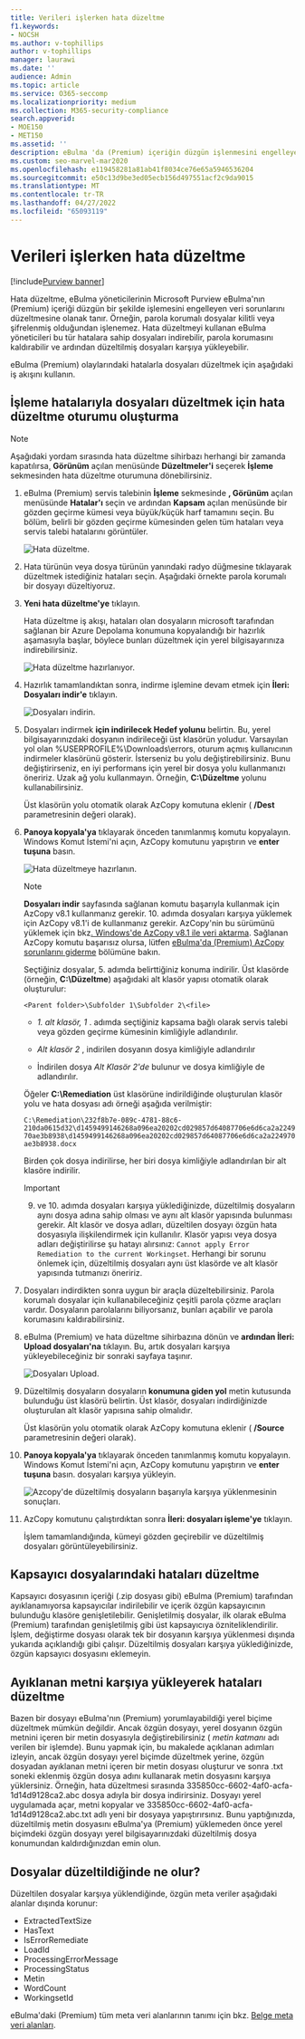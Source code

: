 ```yaml
---
title: Verileri işlerken hata düzeltme
f1.keywords:
- NOCSH
ms.author: v-tophillips
author: v-tophillips
manager: laurawi
ms.date: ''
audience: Admin
ms.topic: article
ms.service: O365-seccomp
ms.localizationpriority: medium
ms.collection: M365-security-compliance
search.appverid:
- MOE150
- MET150
ms.assetid: ''
description: eBulma 'da (Premium) içeriğin düzgün işlenmesini engelleyebilecek veri sorunlarını düzeltmek için hata düzeltmeyi kullanmayı öğrenin.
ms.custom: seo-marvel-mar2020
ms.openlocfilehash: e119458281a81ab41f8034ce76e65a5946536204
ms.sourcegitcommit: e50c13d9be3ed05ecb156d497551acf2c9da9015
ms.translationtype: MT
ms.contentlocale: tr-TR
ms.lasthandoff: 04/27/2022
ms.locfileid: "65093119"
---
```

# <a name="error-remediation-when-processing-data"></a>Verileri işlerken hata düzeltme

[!include[Purview banner](../includes/purview-rebrand-banner.md)]

Hata düzeltme, eBulma yöneticilerinin Microsoft Purview eBulma'nın (Premium) içeriği düzgün bir şekilde işlemesini engelleyen veri sorunlarını düzeltmesine olanak tanır. Örneğin, parola korumalı dosyalar kilitli veya şifrelenmiş olduğundan işlenemez. Hata düzeltmeyi kullanan eBulma yöneticileri bu tür hatalara sahip dosyaları indirebilir, parola korumasını kaldırabilir ve ardından düzeltilmiş dosyaları karşıya yükleyebilir.

eBulma (Premium) olaylarındaki hatalarla dosyaları düzeltmek için aşağıdaki iş akışını kullanın.

## <a name="create-an-error-remediation-session-to-remediate-files-with-processing-errors"></a>İşleme hatalarıyla dosyaları düzeltmek için hata düzeltme oturumu oluşturma

> [!NOTE]
> Aşağıdaki yordam sırasında hata düzeltme sihirbazı herhangi bir zamanda kapatılırsa, **Görünüm** açılan menüsünde **Düzeltmeler'i** seçerek **İşleme** sekmesinden hata düzeltme oturumuna dönebilirsiniz.

1. eBulma (Premium) servis talebinin **İşleme** sekmesinde **, Görünüm** açılan menüsünde **Hatalar'ı** seçin ve ardından **Kapsam** açılan menüsünde bir gözden geçirme kümesi veya büyük/küçük harf tamamını seçin. Bu bölüm, belirli bir gözden geçirme kümesinden gelen tüm hataları veya servis talebi hatalarını görüntüler.

   ![Hata düzeltme.](../media/8c2faf1a-834b-44fc-b418-6a18aed8b81a.png)

2. Hata türünün veya dosya türünün yanındaki radyo düğmesine tıklayarak düzeltmek istediğiniz hataları seçin.  Aşağıdaki örnekte parola korumalı bir dosyayı düzeltiyoruz.

3. **Yeni hata düzeltme'ye** tıklayın.

    Hata düzeltme iş akışı, hataları olan dosyaların microsoft tarafından sağlanan bir Azure Depolama konumuna kopyalandığı bir hazırlık aşamasıyla başlar, böylece bunları düzeltmek için yerel bilgisayarınıza indirebilirsiniz.

    ![Hata düzeltme hazırlanıyor.](../media/390572ec-7012-47c4-a6b6-4cbb5649e8a8.png)

4. Hazırlık tamamlandıktan sonra, indirme işlemine devam etmek için **İleri: Dosyaları indir'e** tıklayın.

    ![Dosyaları indirin.](../media/6ac04b09-8e13-414a-9e24-7c75ba586363.png)

5. Dosyaları indirmek **için indirilecek Hedef yolunu** belirtin. Bu, yerel bilgisayarınızdaki dosyanın indirileceği üst klasörün yoludur.  Varsayılan yol olan %USERPROFILE%\Downloads\errors, oturum açmış kullanıcının indirmeler klasörünü gösterir. İsterseniz bu yolu değiştirebilirsiniz. Bunu değiştirirseniz, en iyi performans için yerel bir dosya yolu kullanmanızı öneririz. Uzak ağ yolu kullanmayın. Örneğin, **C:\Düzeltme** yolunu kullanabilirsiniz.

   Üst klasörün yolu otomatik olarak AzCopy komutuna eklenir ( **/Dest** parametresinin değeri olarak).

6. **Panoya kopyala'ya** tıklayarak önceden tanımlanmış komutu kopyalayın. Windows Komut İstemi'ni açın, AzCopy komutunu yapıştırın ve **enter tuşuna** basın.

    ![Hata düzeltmeye hazırlanın.](../media/f364ab4d-31c5-4375-b69f-650f694a2f69.png)

    > [!NOTE]
    > **Dosyaları indir** sayfasında sağlanan komutu başarıyla kullanmak için AzCopy v8.1 kullanmanız gerekir. 10. adımda dosyaları karşıya yüklemek için AzCopy v8.1'i de kullanmanız gerekir. AzCopy'nin bu sürümünü yüklemek için bkz[. Windows'de AzCopy v8.1 ile veri aktarma](/previous-versions/azure/storage/storage-use-azcopy). Sağlanan AzCopy komutu başarısız olursa, lütfen [eBulma'da (Premium) AzCopy sorunlarını giderme](troubleshooting-azcopy.md) bölümüne bakın.

    Seçtiğiniz dosyalar, 5. adımda belirttiğiniz konuma indirilir. Üst klasörde (örneğin, **C:\Düzeltme**) aşağıdaki alt klasör yapısı otomatik olarak oluşturulur:

    `<Parent folder>\Subfolder 1\Subfolder 2\<file>`

    - *1. alt klasör, 1* . adımda seçtiğiniz kapsama bağlı olarak servis talebi veya gözden geçirme kümesinin kimliğiyle adlandırılır.

    - *Alt klasör 2* , indirilen dosyanın dosya kimliğiyle adlandırılır

    - İndirilen dosya *Alt Klasör 2'de* bulunur ve dosya kimliğiyle de adlandırılır.

    Öğeler **C:\Remediation** üst klasörüne indirildiğinde oluşturulan klasör yolu ve hata dosyası adı örneği aşağıda verilmiştir:

    `C:\Remediation\232f8b7e-089c-4781-88c6-210da0615d32\d1459499146268a096ea20202cd029857d64087706e6d6ca2a224970ae3b8938\d1459499146268a096ea20202cd029857d64087706e6d6ca2a224970ae3b8938.docx`

    Birden çok dosya indirilirse, her biri dosya kimliğiyle adlandırılan bir alt klasöre indirilir.

    > [!IMPORTANT]
    > 9. ve 10. adımda dosyaları karşıya yüklediğinizde, düzeltilmiş dosyaların aynı dosya adına sahip olması ve aynı alt klasör yapısında bulunması gerekir. Alt klasör ve dosya adları, düzeltilen dosyayı özgün hata dosyasıyla ilişkilendirmek için kullanılır. Klasör yapısı veya dosya adları değiştirilirse şu hatayı alırsınız: `Cannot apply Error Remediation to the current Workingset`. Herhangi bir sorunu önlemek için, düzeltilmiş dosyaları aynı üst klasörde ve alt klasör yapısında tutmanızı öneririz.

7. Dosyaları indirdikten sonra uygun bir araçla düzeltebilirsiniz. Parola korumalı dosyalar için kullanabileceğiniz çeşitli parola çözme araçları vardır. Dosyaların parolalarını biliyorsanız, bunları açabilir ve parola korumasını kaldırabilirsiniz.

8. eBulma (Premium) ve hata düzeltme sihirbazına dönün ve **ardından İleri: Upload dosyaları'na** tıklayın.  Bu, artık dosyaları karşıya yükleyebileceğiniz bir sonraki sayfaya taşınır.

    ![Dosyaları Upload.](../media/af3d8617-1bab-4ecd-8de0-22e53acba240.png)

9. Düzeltilmiş dosyaların dosyaların **konumuna giden yol** metin kutusunda bulunduğu üst klasörü belirtin. Üst klasör, dosyaları indirdiğinizde oluşturulan alt klasör yapısına sahip olmalıdır.

    Üst klasörün yolu otomatik olarak AzCopy komutuna eklenir ( **/Source** parametresinin değeri olarak).

10. **Panoya kopyala'ya** tıklayarak önceden tanımlanmış komutu kopyalayın. Windows Komut İstemi'ni açın, AzCopy komutunu yapıştırın ve **enter tuşuna** basın. dosyaları karşıya yükleyin.

    ![Azcopy'de düzeltilmiş dosyaların başarıyla karşıya yüklenmesinin sonuçları.](../media/ff2ff691-629f-4065-9b37-5333f937daf6.png)

11. AzCopy komutunu çalıştırdıktan sonra **İleri: dosyaları işleme'ye** tıklayın.

    İşlem tamamlandığında, kümeyi gözden geçirebilir ve düzeltilmiş dosyaları görüntüleyebilirsiniz.

## <a name="remediating-errors-in-container-files"></a>Kapsayıcı dosyalarındaki hataları düzeltme

Kapsayıcı dosyasının içeriği (.zip dosyası gibi) eBulma (Premium) tarafından ayıklanamıyorsa kapsayıcılar indirilebilir ve içerik özgün kapsayıcının bulunduğu klasöre genişletilebilir. Genişletilmiş dosyalar, ilk olarak eBulma (Premium) tarafından genişletilmiş gibi üst kapsayıcıya özniteliklendirilir. İşlem, değiştirme dosyası olarak tek bir dosyanın karşıya yüklenmesi dışında yukarıda açıklandığı gibi çalışır.  Düzeltilmiş dosyaları karşıya yüklediğinizde, özgün kapsayıcı dosyasını eklemeyin.

## <a name="remediating-errors-by-uploading-the-extracted-text"></a>Ayıklanan metni karşıya yükleyerek hataları düzeltme

Bazen bir dosyayı eBulma'nın (Premium) yorumlayabildiği yerel biçime düzeltmek mümkün değildir. Ancak özgün dosyayı, yerel dosyanın özgün metnini içeren bir metin dosyasıyla değiştirebilirsiniz ( *metin katmanı* adı verilen bir işlemde). Bunu yapmak için, bu makalede açıklanan adımları izleyin, ancak özgün dosyayı yerel biçimde düzeltmek yerine, özgün dosyadan ayıklanan metni içeren bir metin dosyası oluşturur ve sonra .txt soneki eklenmiş özgün dosya adını kullanarak metin dosyasını karşıya yüklersiniz. Örneğin, hata düzeltmesi sırasında 335850cc-6602-4af0-acfa-1d14d9128ca2.abc dosya adıyla bir dosya indirirsiniz. Dosyayı yerel uygulamada açar, metni kopyalar ve 335850cc-6602-4af0-acfa-1d14d9128ca2.abc.txt adlı yeni bir dosyaya yapıştırırsınız. Bunu yaptığınızda, düzeltilmiş metin dosyasını eBulma'ya (Premium) yüklemeden önce yerel biçimdeki özgün dosyayı yerel bilgisayarınızdaki düzeltilmiş dosya konumundan kaldırdığınızdan emin olun.

## <a name="what-happens-when-files-are-remediated"></a>Dosyalar düzeltildiğinde ne olur?

Düzeltilen dosyalar karşıya yüklendiğinde, özgün meta veriler aşağıdaki alanlar dışında korunur:

- ExtractedTextSize
- HasText
- IsErrorRemediate
- LoadId
- ProcessingErrorMessage
- ProcessingStatus
- Metin
- WordCount
- WorkingsetId

eBulma'daki (Premium) tüm meta veri alanlarının tanımı için bkz. [Belge meta veri alanları](document-metadata-fields-in-advanced-ediscovery.md).